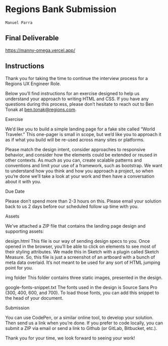 # Regions Bank Submission
```
Manuel Parra
```
## Final Deliverable
https://manny-omega.vercel.app/

## Instructions

Thank you for taking the time to continue the interview process for a Regions UX Engineer Role.

Below you’ll find instructions for an exercise designed to help us understand your approach to writing HTML and CSS. If you have any questions during this process, please don’t hesitate to reach out to Ben Tonak at ben.tonak@regions.com.

Exercise

We’d like you to build a simple landing page for a fake site called “World Traveler.” This one-pager is small in scope, but we’d like you to approach it as if what you build will be re-used across many sites or platforms.

Please match the design intent, consider approaches to responsive behavior, and consider how the elements could be extended or reused in other contexts. As much as you can, create scalable patterns and conventions and limit your use of a framework, such as bootstrap. We want to understand how you think and how you approach a project, so when you’re done we’ll take a look at your work and then have a conversation about it with you.

Due Date

Please don’t spend more than 2-3 hours on this. Please email your solution back to us 2 days before our scheduled follow up time with you.

Assets

We’ve attached a ZIP file that contains the landing page design and supporting assets:

design.html This file is our way of sending design specs to you. Once opened in the browser, you’ll be able to click on elements to see most of their styling attributes. We made this in Sketch with a plugin called Sketch Measure. So, this file is just a screenshot of an artboard with a bunch of meta data overlaid. It’s not meant to be used for any sort of HTML jumping point for you.

img folder This folder contains three static images, presented in the design.

google-fonts-snippet.txt The fonts used in the design is Source Sans Pro (300, 400, 600, and 700). To load those fonts, you can add this snippet to the head of your document.

Submission

You can use CodePen, or a similar online tool, to develop your solution. Then send us a link when you’re done. If you prefer to code locally, you can submit a ZIP via email or send a link to Github (or GitLab, Bitbucket, etc.).

Thank you for your time, we look forward to seeing your work!
